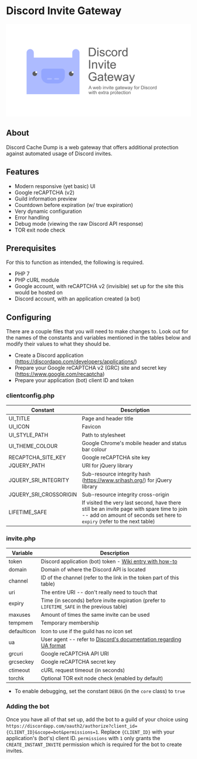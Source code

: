# Discord Invite Gateway
<img src="banner.png" alt="Banner with logo">

## About

Discord Cache Dump is a web gateway that offers additional protection against automated usage of Discord invites.

## Features

- Modern responsive (yet basic) UI
- Google reCAPTCHA (v2)
- Guild information preview
- Countdown before expiration (w/ true expiration)
- Very dynamic configuration
- Error handling
- Debug mode (viewing the raw Discord API response)
- TOR exit node check

## Prerequisites

For this to function as intended, the following is required.

- PHP 7
- PHP cURL module
- Google account, with reCAPTCHA v2 (invisible) set up for the site this would be hosted on
- Discord account, with an application created (a bot)

## Configuring

There are a couple files that you will need to make changes to. Look out for the names of the constants and variables mentioned in the tables below and modify their values to what they should be.
- Create a Discord application (https://discordapp.com/developers/applications/)
- Prepare your Google reCAPTCHA v2 (GRC) site and secret key (https://www.google.com/recaptcha)
- Prepare your application (bot) client ID and token

### clientconfig.php

| Constant               | Description                                                                                                                                                            |
| ---------------------- | ---------------------------------------------------------------------------------------------------------------------------------------------------------------------- |
| UI_TITLE               | Page and header title                                                                                                                                                  |
| UI_ICON                | Favicon                                                                                                                                                                |
| UI_STYLE_PATH          | Path to stylesheet                                                                                                                                                     |
| UI_THEME_COLOUR        | Google Chrome's mobile header and status bar colour                                                                                                                    |
| RECAPTCHA_SITE_KEY     | Google reCAPTCHA site key                                                                                                                                              |
| JQUERY_PATH            | URI for jQuery library                                                                                                                                                 |
| JQUERY_SRI_INTEGRITY   | Sub-resource integrity hash (https://www.srihash.org/) for jQuery library                                                                                              |
| JQUERY_SRI_CROSSORIGIN | Sub-resource integrity cross-origin                                                                                                                                    |
| LIFETIME_SAFE          | If visited the very last second, have there still be an invite page with spare time to join -- add on amount of seconds set here to `expiry` (refer to the next table) |

### invite.php

| Variable    | Description                                                                                                                                                   |
| ----------- | ------------------------------------------------------------------------------------------------------------------------------------------------------------- |
| token       | Discord application (bot) token - [Wiki entry with how-to](https://github.com/Chikachi/DiscordIntegration/wiki/How-to-get-a-token-and-channel-ID-for-Discord) |
| domain      | Domain of where the Discord API is located                                                                                                                    |
| channel     | ID of the channel (refer to the link in the token part of this table)                                                                                         |
| uri         | The entire URI -- don't really need to touch that                                                                                                             |
| expiry      | Time (in seconds) before invite expiration (prefer to `LIFETIME_SAFE` in the previous table)                                                                  |
| maxuses     | Amount of times the same invite can be used                                                                                                                   |
| tempmem     | Temporary membership                                                                                                                                          |
| defaulticon | Icon to use if the guild has no icon set                                                                                                                      |
| ua          | User agent -- refer to [Discord's documentation regarding UA format](https://discordapp.com/developers/docs/reference#http-api)                               |
| grcuri      | Google reCAPTCHA API URI                                                                                                                                      |
| grcseckey   | Google reCAPTCHA secret key                                                                                                                                   |
| ctimeout    | cURL request timeout (in seconds)                                                                                                                             |
| torchk      | Optional TOR exit node check (enabled by default)                                                                                                             |

- To enable debugging, set the constant `DEBUG` (in the `core` class) to `true`

### Adding the bot

Once you have all of that set up, add the bot to a guild of your choice using `https://discordapp.com/oauth2/authorize?client_id={CLIENT_ID}&scope=bot&permissions=1`. Replace `{CLIENT_ID}` with your application's (bot's) client ID. `permissions` with `1` only grants the `CREATE_INSTANT_INVITE` permission which is required for the bot to create invites.
